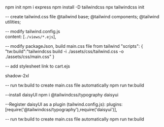  npm init
 npm i express
 npm install -D tailwindcss
 npx tailwindcss init

  -- create tailwind.css file
@tailwind base;
@tailwind components;
@tailwind utilities;

 -- modify tailwind.config.js  
 content: [`./views/*.ejs`],

 -- modify packageJson, build main.css file from tailwind
  "scripts": {
 "tw:build":"tailwindcss build -i ./assets/css/tailwind.css -o ./assets/css/main.css"
  }



-- add stylesheet link to cart.ejs
 <link rel="stylesheet" href="/css/main.css">

 <div class="w-[150px] h-[80px] shadow-2xl bg-white rounded-lg flex justify-center items-center">
  <p class="text-center">shadow-2xl</p>
</div>

-- run tw:build to create main.css file automatically
npm run tw:build



--install daisyUI
npm i @tailwindcss/typography daisyui

--Register daisyUI as a plugin (tailwind.config.js):
 plugins: [require('@tailwindcss/typography'),require('daisyui')],
 


-- run tw:build to create main.css file automatically
npm run tw:build



